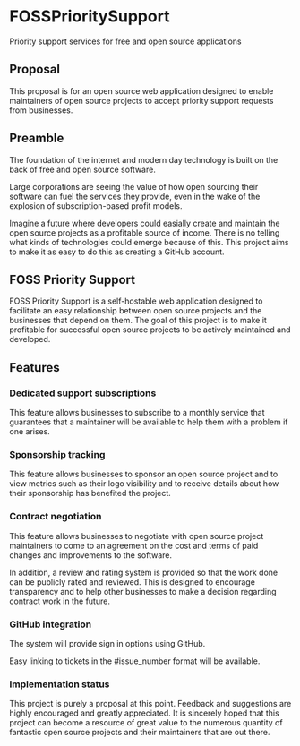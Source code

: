 # FOSSPrioritySupport

Priority support services for free and open source applications

## Proposal

This proposal is for an open source web application designed to enable maintainers of open source projects to accept priority support requests from businesses.

## Preamble

The foundation of the internet and modern day technology is built on the back of free and open source software. 

Large corporations are seeing the value of how open sourcing their software can fuel the services they provide, even in the wake of the explosion of subscription-based profit models.

Imagine a future where developers could easially create and maintain the open source projects as a profitable source of income. There is no telling what kinds of technologies could emerge because of this. This project aims to make it as easy to do this as creating a GitHub account.

## FOSS Priority Support

FOSS Priority Support is a self-hostable web application designed to facilitate an easy relationship between open source projects and the businesses that depend on them. The goal of this project is to make it profitable for successful open source projects to be actively maintained and developed.

## Features

### Dedicated support subscriptions

This feature allows businesses to subscribe to a monthly service that guarantees that a maintainer will be available to help them with a problem if one arises.

### Sponsorship tracking

This feature allows businesses to sponsor an open source project and to view metrics such as their logo visibility and to receive details about how their sponsorship has benefited the project.

### Contract negotiation

This feature allows businesses to negotiate with open source project maintainers to come to an agreement on the cost and terms of paid changes and improvements to the software.

In addition, a review and rating system is provided so that the work done can be publicly rated and reviewed. This is designed to encourage transparency and to help other businesses to make a decision regarding contract work in the future.

### GitHub integration

The system will provide sign in options using GitHub.

Easy linking to tickets in the #issue_number format will be available.

### Implementation status

This project is purely a proposal at this point. Feedback and suggestions are highly encouraged and greatly appreciated. It is sincerely hoped that this project can become a resource of great value to the numerous quantity of fantastic open source projects and their maintainers that are out there.
